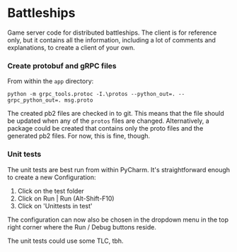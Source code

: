 # Battleships

Game server code for distributed battleships. The client is for reference only, but it contains all the information, 
including a lot of comments and explanations, to create a client of your own.

### Create protobuf and gRPC files

From within the `app` directory:

`python -m grpc_tools.protoc -I.\protos --python_out=. --grpc_python_out=. msg.proto`

The created pb2 files are checked in to git. This means that the file should be updated when any of the `protos` files
are changed. Alternatively, a package could be created that contains only the proto files and the generated pb2 files.
For now, this is fine, though.

### Unit tests

The unit tests are best run from within PyCharm. It's straightforward enough to create a new Configuration:
1) Click on the test folder
2) Click on Run | Run (Alt-Shift-F10)
3) Click on 'Unittests in test'

The configuration can now also be chosen in the dropdown menu in the top right corner where the Run / Debug buttons
reside.

The unit tests could use some TLC, tbh.
